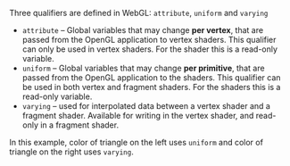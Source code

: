 Three qualifiers are defined in WebGL: `attribute`, `uniform` and `varying`

- `attribute` – Global variables that may change **per vertex**, that are passed from the OpenGL application to vertex shaders. This qualifier can only be used in vertex shaders. For the shader this is a read-only variable.
- `uniform` – Global variables that may change **per primitive**, that are passed from the OpenGL application to the shaders. This qualifier can be used in both vertex and fragment shaders. For the shaders this is a read-only variable.
- `varying` – used for interpolated data between a vertex shader and a fragment shader. Available for writing in the vertex shader, and read-only in a fragment shader.

In this example, color of triangle on the left uses `uniform` and color of triangle on the right uses `varying`. 

